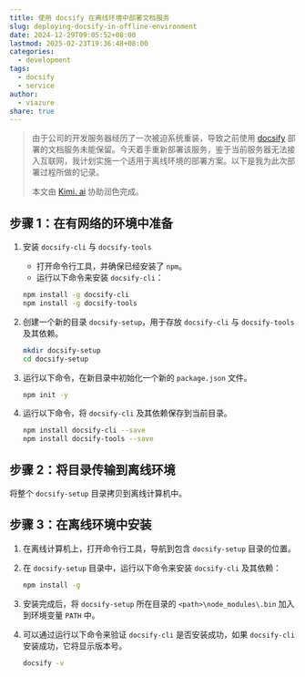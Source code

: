 ```yaml
---
title: 使用 docsify 在离线环境中部署文档服务
slug: deploying-docsify-in-offline-environment
date: 2024-12-29T09:05:52+08:00
lastmod: 2025-02-23T19:36:48+08:00
categories:
  - development
tags:
  - docsify
  - service
author:
  - viazure
share: true
---
```


> 由于公司的开发服务器经历了一次被迫系统重装，导致之前使用 [docsify](https://docsify.js.org/#/) 部署的文档服务未能保留。今天着手重新部署该服务，鉴于当前服务器无法接入互联网，我计划实施一个适用于离线环境的部署方案。以下是我为此次部署过程所做的记录。
>
> 本文由 [Kimi. ai](https://kimi.moonshot.cn/) 协助润色完成。

## 步骤 1：在有网络的环境中准备

1. 安装 `docsify-cli` 与 `docsify-tools`

   - 打开命令行工具，并确保已经安装了 `npm`。
   - 运行以下命令来安装 `docsify-cli`：

   ```bash
   npm install -g docsify-cli
   npm install -g docsify-tools
   ```

2. 创建一个新的目录 `docsify-setup`，用于存放 `docsify-cli` 与 `docsify-tools` 及其依赖。

   ```bash
   mkdir docsify-setup
   cd docsify-setup
   ```

3. 运行以下命令，在新目录中初始化一个新的 `package.json` 文件。

   ```bash
   npm init -y
   ```

4. 运行以下命令，将 `docsify-cli` 及其依赖保存到当前目录。

   ```bash
   npm install docsify-cli --save
   npm install docsify-tools --save
   ```

## 步骤 2：将目录传输到离线环境

将整个 `docsify-setup` 目录拷贝到离线计算机中。

## 步骤 3：在离线环境中安装

1. 在离线计算机上，打开命令行工具，导航到包含 `docsify-setup` 目录的位置。
2. 在 `docsify-setup` 目录中，运行以下命令来安装 `docsify-cli` 及其依赖：

   ```bash
   npm install -g
   ```

3. 安装完成后，将 `docsify-setup` 所在目录的 `<path>\node_modules\.bin` 加入到环境变量 `PATH` 中。
4. 可以通过运行以下命令来验证 `docsify-cli` 是否安装成功，如果 `docsify-cli` 安装成功，它将显示版本号。

   ```bash
   docsify -v
   ```

